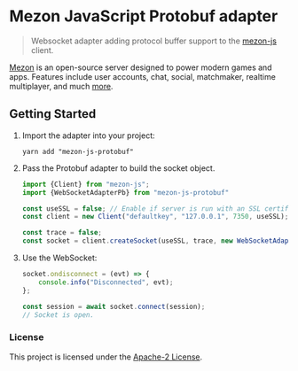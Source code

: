 Mezon JavaScript Protobuf adapter
========================

> Websocket adapter adding protocol buffer support to the [mezon-js](https://www.npmjs.com/package/mezon-js) client.

[Mezon](https://github.com/heroiclabs/mezon) is an open-source server designed to power modern games and apps. Features include user accounts, chat, social, matchmaker, realtime multiplayer, and much [more](https://mezon.vn).


## Getting Started

1. Import the adapter into your project:

    ```shell
    yarn add "mezon-js-protobuf"
    ```

2. Pass the Protobuf adapter to build the socket object.

    ```js
    import {Client} from "mezon-js";
    import {WebSocketAdapterPb} from "mezon-js-protobuf"

    const useSSL = false; // Enable if server is run with an SSL certificate.
    const client = new Client("defaultkey", "127.0.0.1", 7350, useSSL);

    const trace = false;
    const socket = client.createSocket(useSSL, trace, new WebSocketAdapterPb());
    ```

3. Use the WebSocket:

    ```js
    socket.ondisconnect = (evt) => {
        console.info("Disconnected", evt);
    };

    const session = await socket.connect(session);
    // Socket is open.
    ```

### License

This project is licensed under the [Apache-2 License](https://github.com/nccasia/mezon-js/blob/master/LICENSE).
